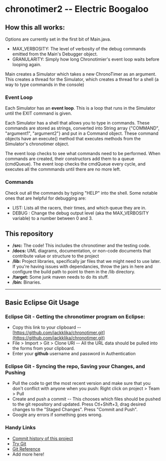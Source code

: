 # chronotimer2 -- Electric Boogaloo

## How this all works:

Options are currently set in the first bit of Main.java.
- MAX_VERBOSITY: The level of verbosity of the debug commands emitted from the Main's Debugger object.
- GRANULARITY: Simply how long Chronotimier's event loop waits before looping again.

Main creates a Simulator which takes a new ChronoTimer as an argument. This creates a thread for the Simulator, which creates a thread for a shell (a way to type commands in the console)

### Event Loop

Each Simulator has an **event loop**. This is a loop that runs in the Simulator until the EXIT command is given. 

Each Simulator has a shell that allows you to type in commands. These commands are stored as strings, converted into String array {"COMMAND", "argument1", "argument2"} and put in a Command object. These command objects have an execute() method that executes methods from the Simulator's chronotimer object.

The event loop checks to see what commands need to be performed. When commands are created, their constructors add them to a queue (cmdQueue). The event loop checks the cmdQueue every cycle, and executes all the commmands until there are no more left.

### Commands

Check out all the commands by typing "HELP" into the shell. Some notable ones that are helpful for debugging are:

- LIST: Lists all the racers, their times, and which queue they are in.
- DEBUG <num>: Change the debug output level (aka the MAX_VERBOSITY variable) to a number between 0 and 3.

## This repository
- **/src:** The code! This includes the chronotimer and the testing code.
- **/docs:** UML diagrams, documentation, or non-code documents that contribute value or structure to the project
- **/lib:** Project libraries, specifically jar files that we might need to use later. If you're having issues with dependancies, throw the jars in here and configure the build path to point to them in the /lib directory.
- **/target:** Some junk maven needs to do its stuff.
- **/bin:** Binaries.


------
## Basic Eclipse Git Usage

### Eclipse Git - Getting the chronotimer program on Eclipse:

- Copy this link to your clipboard -- [https://github.com/jackklika/chronotimer.git](https://github.com/jackklika/chronotimer.git)
- File > Import > Git > Clone URI -- All the URL data should be pulled into the forms from your clipboard.
- Enter your **github** username and password in Authentication

### Eclipse Git - Syncing the repo, Saving your Changes, and Pushing

- Pull the code to get the most recent version and make sure that you don't conflict with anyone when you push: Right click on project > Team > Pull
- Create and push a commit -- This chooses which files should be pushed to the git repository and updated. Press Ctl+Shift+3, drag desired changes to the "Staged Changes". Press "Commit and Push".
- Google any errors if something goes wrong.

### Handy Links

- [Commit history of this project](https://github.com/jackklika/cs361-chromotimer/commits/master)
- [Try Git](https://try.github.io/levels/1/challenges/1)
- [Git Reference](http://gitref.org/)
- Add more here!
